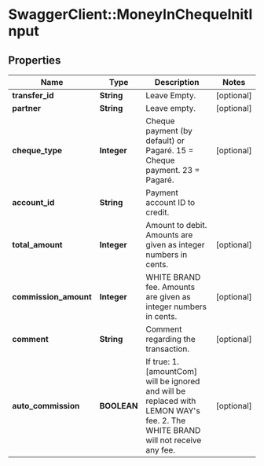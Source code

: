# SwaggerClient::MoneyInChequeInitInput

## Properties
Name | Type | Description | Notes
------------ | ------------- | ------------- | -------------
**transfer_id** | **String** | Leave Empty. | [optional] 
**partner** | **String** | Leave empty. | [optional] 
**cheque_type** | **Integer** | Cheque payment (by default) or Pagaré.  15 &#x3D; Cheque payment.  23 &#x3D; Pagaré. | [optional] 
**account_id** | **String** | Payment account ID to credit. | 
**total_amount** | **Integer** | Amount to debit.  Amounts are given as integer numbers in cents. | [optional] 
**commission_amount** | **Integer** | WHITE BRAND fee.  Amounts are given as integer numbers in cents. | [optional] 
**comment** | **String** | Comment regarding the transaction. | [optional] 
**auto_commission** | **BOOLEAN** | If true:  1. [amountCom] will be ignored and will be replaced with LEMON WAY&#39;s fee.  2. The WHITE BRAND will not receive any fee. | [optional] 


